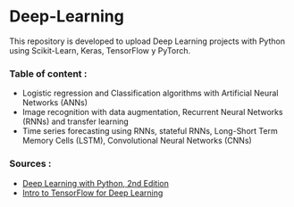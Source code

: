 # Deep-Learning 

This repository is developed to upload Deep Learning projects with Python using Scikit-Learn, Keras, TensorFlow y PyTorch.
### Table of content :
- Logistic regression and Classification algorithms with Artificial Neural Networks (ANNs)
- Image recognition with data augmentation, Recurrent Neural Networks (RNNs) and transfer learning
- Time series forecasting using RNNs, stateful RNNs, Long-Short Term Memory Cells (LSTM), Convolutional Neural Networks (CNNs) 

### Sources :
- [Deep Learning with Python, 2nd Edition](https://www.manning.com/books/deep-learning-with-python-second-edition?a_aid=keras&a_bid=76564dff "Deep Learning with Python, 2nd Edition")
- [Intro to TensorFlow for Deep Learning](https://learn.udacity.com/courses/ud187 "Intro to TensorFlow for Deep Learning")
